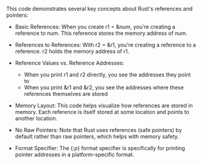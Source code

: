 This code demonstrates several key concepts about Rust's references and pointers:

- Basic References: When you create r1 = &num, you're creating a reference to num. This reference stores the memory address of num.
- References to References: With r2 = &r1, you're creating a reference to a reference. r2 holds the memory address of r1.
- Reference Values vs. Reference Addresses:

    - When you print r1 and r2 directly, you see the addresses they point to
    - When you print &r1 and &r2, you see the addresses where these references themselves are stored


- Memory Layout: This code helps visualize how references are stored in memory. Each reference is itself stored at some location and points to another location.
- No Raw Pointers: Note that Rust uses references (safe pointers) by default rather than raw pointers, which helps with memory safety.
- Format Specifier: The {:p} format specifier is specifically for printing pointer addresses in a platform-specific format.

